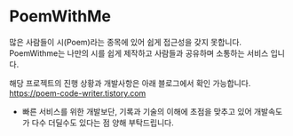# PoemWithMe
많은 사람들이 시(Poem)라는 종목에 있어 쉽게 접근성을 갖지 못합니다.
PoemWithme는 나만의 시를 쉽게 제작하고 사람들과 공유하며 소통하는 서비스 입니다.

해당 프로젝트의 진행 상황과 개발사항은 아래 블로그에서 확인 가능합니다.
https://poem-code-writer.tistory.com

- 빠른 서비스를 위한 개발보단, 기록과 기술의 이해에 초점을 맞추고 있어 개발속도가 다수 더딜수도 있다는 점 양해 부탁드립니다.
